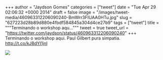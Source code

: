 
+++
author = "Jaydson Gomes"
categories = ["tweet"]
date = "Tue Apr 29 02:06:32 +0000 2014"
draft = false
image = "/images/tweet-media/460963312206090240-BmWrr3FIUAA0HTu.jpg"
slug = "627223d28b89d880e4fbdf584845a304d4ce27b9"
tags = ["tweet"]
title = """Terminando o workshop aqu..."""
tweet = true
tweet_url = "https://twitter.com/jaydson/status/460963312206090240"
+++
Terminando o workshop aqui. Paul Gilbert pura simpatia. http://t.co/kJ8dYI1jnl

![](/images/tweet-media/460963312206090240-BmWrr3FIUAA0HTu.jpg)